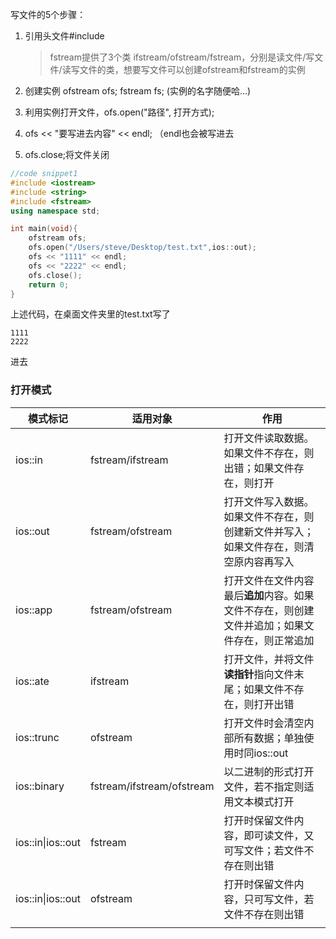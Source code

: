 写文件的5个步骤：

1. 引用头文件#include <fstream>

   > fstream提供了3个类 ifstream/ofstream/fstream，分别是读文件/写文件/读写文件的类，想要写文件可以创建ofstream和fstream的实例

2. 创建实例 ofstream ofs; fstream fs; (实例的名字随便哈...)
3. 利用实例打开文件，ofs.open("路径", 打开方式);
4. ofs << "要写进去内容" << endl; （endl也会被写进去
5. ofs.close;将文件关闭

```cpp
//code snippet1
#include <iostream>
#include <string>
#include <fstream>
using namespace std;

int main(void){
    ofstream ofs;
    ofs.open("/Users/steve/Desktop/test.txt",ios::out);
    ofs << "1111" << endl;
    ofs << "2222" << endl;
    ofs.close();
    return 0;
}
```

上述代码，在桌面文件夹里的test.txt写了

```
1111
2222
```

进去

### 打开模式

| 模式标记          | 适用对象                  | 作用                                                         |
| ----------------- | ------------------------- | ------------------------------------------------------------ |
| ios::in           | fstream/ifstream          | 打开文件读取数据。如果文件不存在，则出错；如果文件存在，则打开 |
| ios::out          | fstream/ofstream          | 打开文件写入数据。如果文件不存在，则创建新文件并写入；如果文件存在，则清空原内容再写入 |
| ios::app          | fstream/ofstream          | 打开文件在文件内容最后**追加**内容。如果文件不存在，则创建文件并追加；如果文件存在，则正常追加 |
| ios::ate          | ifstream                  | 打开文件，并将文件**读指针**指向文件末尾；如果文件不存在，则打开出错 |
| ios::trunc        | ofstream                  | 打开文件时会清空内部所有数据；单独使用时同ios::out           |
| ios::binary       | fstream/ifstream/ofstream | 以二进制的形式打开文件，若不指定则适用文本模式打开           |
| ios::in\|ios::out | fstream                   | 打开时保留文件内容，即可读文件，又可写文件；若文件不存在则出错 |
| ios::in\|ios::out | ofstream                  | 打开时保留文件内容，只可写文件，若文件不存在则出错           |
|                   |                           |                                                              |

